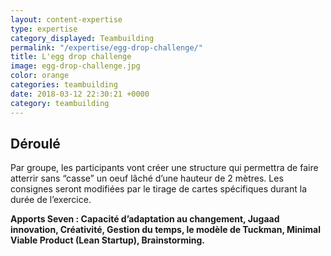```yaml
---
layout: content-expertise
type: expertise
category_displayed: Teambuilding
permalink: "/expertise/egg-drop-challenge/"
title: L'egg drop challenge
image: egg-drop-challenge.jpg
color: orange
categories: teambuilding
date: 2018-03-12 22:30:21 +0000
category: teambuilding
---
```


## Déroulé

Par groupe, les participants vont créer une structure qui permettra de faire atterrir sans “casse” un oeuf lâché d’une hauteur de 2 mètres. Les consignes seront modifiées par le tirage de cartes spécifiques durant la durée de l’exercice.

**Apports Seven&nbsp;: Capacité d’adaptation au changement, Jugaad innovation, Créativité, Gestion du temps, le modèle de Tuckman, Minimal Viable Product (Lean Startup), Brainstorming.**

